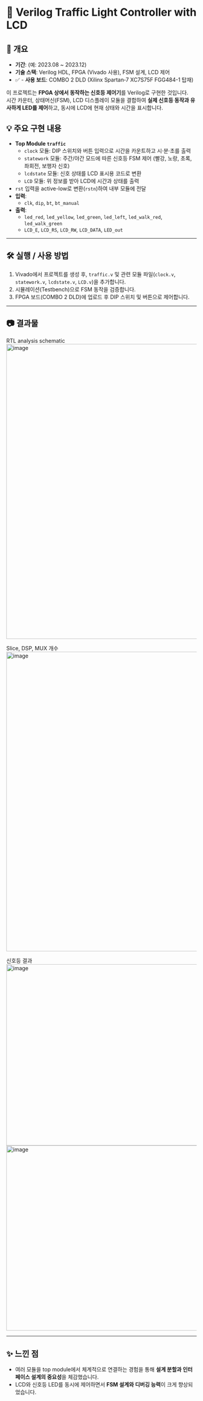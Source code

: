 # 🚦 Verilog Traffic Light Controller with LCD


## 📖 개요
- **기간**: (예: 2023.08 ~ 2023.12)
- **기술 스택**: Verilog HDL, FPGA (Vivado 사용), FSM 설계, LCD 제어
- ✅ - **사용 보드**: COMBO 2 DLD (Xilinx Spartan‑7 XC7S75F FGG484-1 탑재)


이 프로젝트는 **FPGA 상에서 동작하는 신호등 제어기**를 Verilog로 구현한 것입니다.  
시간 카운터, 상태머신(FSM), LCD 디스플레이 모듈을 결합하여 **실제 신호등 동작과 유사하게 LED를 제어**하고, 동시에 LCD에 현재 상태와 시간을 표시합니다.


## 💡 주요 구현 내용
- **Top Module `traffic`**
  - `clock` 모듈: DIP 스위치와 버튼 입력으로 시간을 카운트하고 시·분·초를 출력
  - `statework` 모듈: 주간/야간 모드에 따른 신호등 FSM 제어 (빨강, 노랑, 초록, 좌회전, 보행자 신호)
  - `lcdstate` 모듈: 신호 상태를 LCD 표시용 코드로 변환
  - `LCD` 모듈: 위 정보를 받아 LCD에 시간과 상태를 출력
- `rst` 입력을 active-low로 변환(`rstn`)하여 내부 모듈에 전달
- **입력**: 
  - `clk`, `dip`, `bt`, `bt_manual`
- **출력**: 
  - `led_red`, `led_yellow`, `led_green`, `led_left`, `led_walk_red`, `led_walk_green`
  - `LCD_E`, `LCD_RS`, `LCD_RW`, `LCD_DATA`, `LED_out`

---

## 🛠 실행 / 사용 방법
1. Vivado에서 프로젝트를 생성 후, `traffic.v` 및 관련 모듈 파일(`clock.v`, `statework.v`, `lcdstate.v`, `LCD.v`)을 추가합니다.
2. 시뮬레이션(Testbench)으로 FSM 동작을 검증합니다.
3. FPGA 보드(COMBO 2 DLD)에 업로드 후 DIP 스위치 및 버튼으로 제어합니다.

---


## 📷 결과물
RTL analysis schematic
<img width="1956" height="781" alt="image" src="https://github.com/user-attachments/assets/c2a719fb-462b-4278-ab31-060529197834" />

Slice, DSP, MUX 개수
<img width="1330" height="793" alt="image" src="https://github.com/user-attachments/assets/5dfd4fd3-f5bb-44a8-a090-f856a562adac" />

신호등 결과
<img width="1248" height="480" alt="image" src="https://github.com/user-attachments/assets/e6d4da5b-0132-48c3-811f-c038a7e1167c" />
<img width="1373" height="490" alt="image" src="https://github.com/user-attachments/assets/90308071-ceec-4f7c-a480-07449a0bfd8e" />

---

## ✨ 느낀 점
- 여러 모듈을 top module에서 체계적으로 연결하는 경험을 통해 **설계 분할과 인터페이스 설계의 중요성**을 체감했습니다.
- LCD와 신호등 LED를 동시에 제어하면서 **FSM 설계와 디버깅 능력**이 크게 향상되었습니다.

